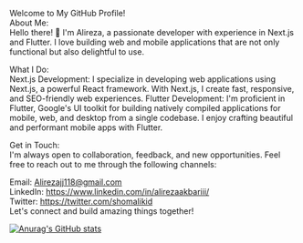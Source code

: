 Welcome to My GitHub Profile!
<br>
About Me: <br>
Hello there! 👋 I'm Alireza, a passionate developer with experience in Next.js and Flutter. I love building web and mobile applications that are not only functional but also delightful to use.

What I Do:<br>
Next.js Development: I specialize in developing web applications using Next.js, a powerful React framework. With Next.js, I create fast, responsive, and SEO-friendly web experiences.
Flutter Development: I'm proficient in Flutter, Google's UI toolkit for building natively compiled applications for mobile, web, and desktop from a single codebase. I enjoy crafting beautiful and performant mobile apps with Flutter.

Get in Touch:<br>
I'm always open to collaboration, feedback, and new opportunities. Feel free to reach out to me through the following channels:

Email: Alirezajj118@gmail.com <br>
LinkedIn: https://www.linkedin.com/in/alirezaakbariii/  <br>
Twitter: https://twitter.com/shomalikid  <br>
Let's connect and build amazing things together!  

[![Anurag's GitHub stats](https://github-readme-stats.vercel.app/api?username=anuraghazra)](https://github.com/anuraghazra/github-readme-stats)
